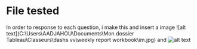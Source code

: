 # File tested
In order to response to each question, i make this and insert a image
![alt text](C:\Users\AADJAHOU\Documents\Mon dossier Tableau\Classeurs\dashs vv\weekly report workbook\im.jpg)
and ![alt text](file:///C:/Users/AADJAHOU/AppData/Local/Packages/Microsoft.ScreenSketch_8wekyb3d8bbwe/TempState/Screenshot%202022-12-04%20180226.png)